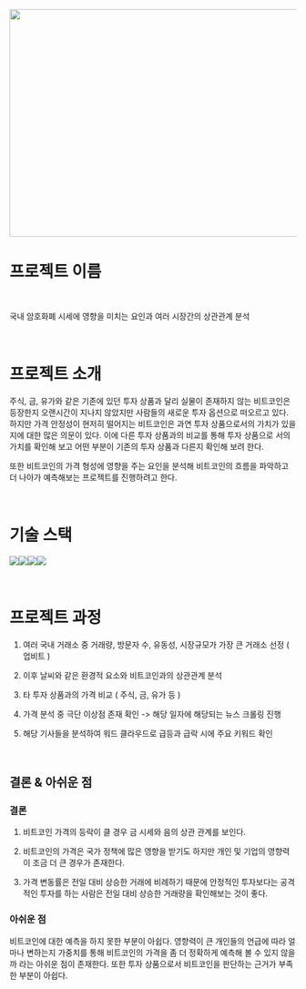 <img width = 800 height = 400  src = "![image](https://github.com/user-attachments/assets/9d3914eb-f5f6-446e-b14c-d71ffa1a8278)
 ">

# **프로젝트 이름**

<p align="center">
  <br>
  
   국내 암호화폐 시세에 영향을 미치는 요인과 여러 시장간의 상관관계 분석
  
  <br>
</p>




# 프로젝트 소개

<p align="justify">

  주식, 금, 유가와 같은 기존에 있던 투자 상품과 달리 실물이 존재하지 않는 비트코인은 등장한지 오랜시간이 지나지 않았지만 사람들의 새로운 투자 옵션으로 떠오르고 있다. 하지만 가격 안정성이 현저히 떨어지는 비트코인은 과연 투자 상품으로서의 가치가 있을지에 대한 많은 의문이 있다. 이에 다른 투자 상품과의 비교를 통해 투자 상품으로 서의 가치를 확인해 보고 어떤 부분이 기존의 투자 상품과 다른지 확인해 보려 한다.

  또한 비트코인의 가격 형성에 영향을 주는 요인을 분석해 비트코인의 흐름을 파악하고 더 나아가 예측해보는 프로젝트를 진행하려고 한다. 

</p>

<p align="center">
  
</p>

<br>

# 기술 스택
<img src="https://img.shields.io/badge/python-3776AB?style=for-the-badge&logo=python&logoColor=white"><img src = "https://img.shields.io/badge/Matplotlib-%23ffffff.svg?style=for-the-badge&logo=Matplotlib&logoColor=black"><img src = "https://img.shields.io/badge/pandas-%23150458.svg?style=for-the-badge&logo=pandas&logoColor=white"><img src = "https://img.shields.io/badge/jupyter-%23FA0F00.svg?style=for-the-badge&logo=jupyter&logoColor=white">



<br>

# 프로젝트 과정

1. 여러 국내 거래소 중 거래량, 방문자 수, 유동성, 시장규모가 가장 큰 거래소 선정 ( 업비트 )

2. 이후 날씨와 같은 환경적 요소와 비트코인과의 상관관계 분석

3. 타 투자 상품과의 가격 비교 ( 주식, 금, 유가 등 )
   
4. 가격 분석 중 극단 이상점 존재 확인 -> 해당 일자에 해당되는 뉴스 크롤링 진행

5. 해당 기사들을 분석하여 워드 클라우드로 급등과 급락 시에 주요 키워드 확인




   
<br>

## 결론 & 아쉬운 점

<p align="justify">

  ### 결론
  
1. 비트코인 가격의 등락이 클 경우 금 시세와 음의 상관 관계를 보인다.
   
2. 비트코인의 가격은 국가 정책에 많은 영향을 받기도 하지만 개인 및 기업의 영향력이 조금 더 큰 경우가 존재한다.
    
3. 가격 변동률은 전일 대비 상승한 거래에 비례하기 때문에 안정적인 투자보다는 공격적인 투자를 하는 사람은 전일 대비 상승한 거래량을 확인해보는 것이 좋다.

  ### 아쉬운 점
비트코인에 대한 예측을 하지 못한 부분이 아쉽다. 영향력이 큰 개인들의 언급에 따라 얼마나 변하는지 가중치를 통해 비트코인의 가격을 좀 더 정확하게 예측해 볼 수 있지 않을까 라는 아쉬운 점이 존재한다. 
또한 투자 상품으로서 비트코인을 판단하는 근거가 부족한 부분이 아쉽다. 
</p>

<br>
